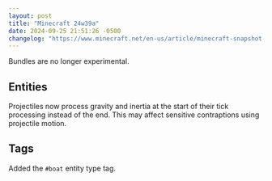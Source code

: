 ```yaml
---
layout: post
title: "Minecraft 24w39a"
date: 2024-09-25 21:51:26 -0500
changelog: "https://www.minecraft.net/en-us/article/minecraft-snapshot-24w39a"
---
```


Bundles are no longer experimental.

## Entities

Projectiles now process gravity and inertia at the start of their tick processing instead of the end. This may affect sensitive contraptions using projectile motion.

## Tags

Added the `#boat` entity type tag.

